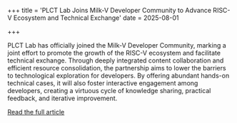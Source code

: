 +++
title = 'PLCT Lab Joins Milk-V Developer Community to Advance RISC-V Ecosystem and Technical Exchange'
date = 2025-08-01

+++

PLCT Lab has officially joined the Milk-V Developer Community, marking a joint effort to promote the growth of the RISC-V ecosystem and facilitate technical exchange. Through deeply integrated content collaboration and efficient resource consolidation, the partnership aims to lower the barriers to technological exploration for developers. By offering abundant hands-on technical cases, it will also foster interactive engagement among developers, creating a virtuous cycle of knowledge sharing, practical feedback, and iterative improvement.

[Read the full article](https://mp.weixin.qq.com/s/2Wu7jIruechUU-0sPtCWRg)